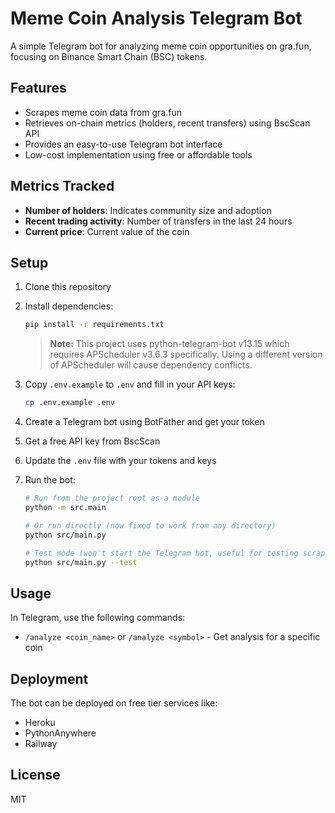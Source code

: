 # Meme Coin Analysis Telegram Bot

A simple Telegram bot for analyzing meme coin opportunities on gra.fun, focusing on Binance Smart Chain (BSC) tokens.

## Features

- Scrapes meme coin data from gra.fun
- Retrieves on-chain metrics (holders, recent transfers) using BscScan API
- Provides an easy-to-use Telegram bot interface
- Low-cost implementation using free or affordable tools

## Metrics Tracked

- **Number of holders**: Indicates community size and adoption
- **Recent trading activity**: Number of transfers in the last 24 hours
- **Current price**: Current value of the coin

## Setup

1. Clone this repository
2. Install dependencies:

   ```bash
   pip install -r requirements.txt
   ```

   > **Note:** This project uses python-telegram-bot v13.15 which requires APScheduler v3.6.3 specifically. Using a different version of APScheduler will cause dependency conflicts.

3. Copy `.env.example` to `.env` and fill in your API keys:

   ```bash
   cp .env.example .env
   ```

4. Create a Telegram bot using BotFather and get your token
5. Get a free API key from BscScan
6. Update the `.env` file with your tokens and keys
7. Run the bot:

   ```bash
   # Run from the project root as a module
   python -m src.main

   # Or run directly (now fixed to work from any directory)
   python src/main.py

   # Test mode (won't start the Telegram bot, useful for testing scraper/database)
   python src/main.py --test
   ```

## Usage

In Telegram, use the following commands:

- `/analyze <coin_name>` or `/analyze <symbol>` - Get analysis for a specific coin

## Deployment

The bot can be deployed on free tier services like:

- Heroku
- PythonAnywhere
- Railway

## License

MIT
